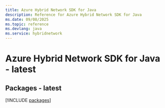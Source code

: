 ```yaml
---
title: Azure Hybrid Network SDK for Java
description: Reference for Azure Hybrid Network SDK for Java
ms.date: 09/08/2025
ms.topic: reference
ms.devlang: java
ms.service: hybridnetwork
---
```

# Azure Hybrid Network SDK for Java - latest
## Packages - latest
[!INCLUDE [packages](hybrid-network-index.md)]